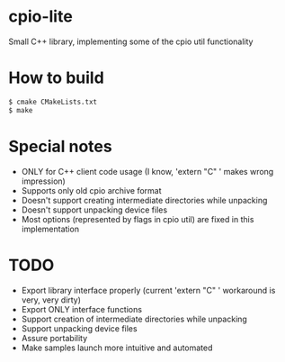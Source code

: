 # cpio-lite
Small C++ library, implementing some of the cpio util functionality

# How to build
```sh
$ cmake CMakeLists.txt
$ make
```

# Special notes
  - ONLY for C++ client code usage (I know, 'extern "C" ' makes wrong impression)
  - Supports only old cpio archive format
  - Doesn't support creating intermediate directories while unpacking
  - Doesn't support unpacking device files
  - Most options (represented by flags in cpio util) are fixed in this implementation

# TODO
  - Export library interface properly (current 'extern "C" ' workaround is very, very dirty)
  - Export ONLY interface functions
  - Support creation of intermediate directories while unpacking
  - Support unpacking device files
  - Assure portability
  - Make samples launch more intuitive and automated

